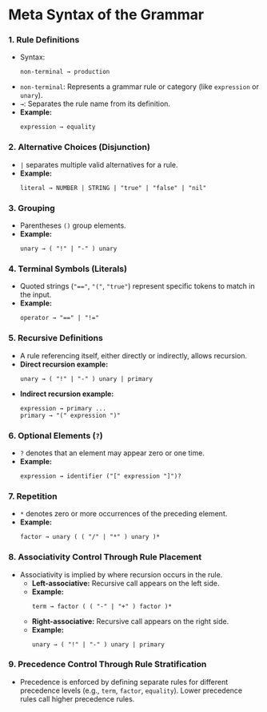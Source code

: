 # Meta Syntax of the Grammar

### **1. Rule Definitions**
- Syntax:  
  ```
  non-terminal → production
  ```
- `non-terminal`: Represents a grammar rule or category (like `expression` or `unary`).  
- `→`: Separates the rule name from its definition.  
- **Example:**  
  ```
  expression → equality
  ```

### **2. Alternative Choices (Disjunction)**
- `|` separates multiple valid alternatives for a rule.  
- **Example:**  
  ```
  literal → NUMBER | STRING | "true" | "false" | "nil"
  ```

### **3. Grouping**
- Parentheses `()` group elements.
- **Example:**  
  ```
  unary → ( "!" | "-" ) unary
  ```

### **4. Terminal Symbols (Literals)**
- Quoted strings (`"=="`, `"("`, `"true"`) represent specific tokens to match in the input.  
- **Example:**  
  ```
  operator → "==" | "!="
  ```

### **5. Recursive Definitions**
- A rule referencing itself, either directly or indirectly, allows recursion.  
- **Direct recursion example:**  
  ```
  unary → ( "!" | "-" ) unary | primary
  ```
- **Indirect recursion example:**  
  ```
  expression → primary ...
  primary → "(" expression ")"
  ```

### **6. Optional Elements (`?`)**
- `?` denotes that an element may appear zero or one time.  
- **Example:**  
  ```
  expression → identifier ("[" expression "]")?
  ```

### **7. Repetition**
- `*` denotes zero or more occurrences of the preceding element.  
- **Example:**  
  ```
  factor → unary ( ( "/" | "*" ) unary )*
  ```

### **8. Associativity Control Through Rule Placement**
- Associativity is implied by where recursion occurs in the rule.  
  - **Left-associative:** Recursive call appears on the left side.  
  - **Example:**  
    ```
    term → factor ( ( "-" | "+" ) factor )*
    ```
  - **Right-associative:** Recursive call appears on the right side.  
  - **Example:**  
    ```
    unary → ( "!" | "-" ) unary | primary
    ```

### **9. Precedence Control Through Rule Stratification**
- Precedence is enforced by defining separate rules for different precedence levels (e.g., `term`, `factor`, `equality`). Lower precedence rules call higher precedence rules.

